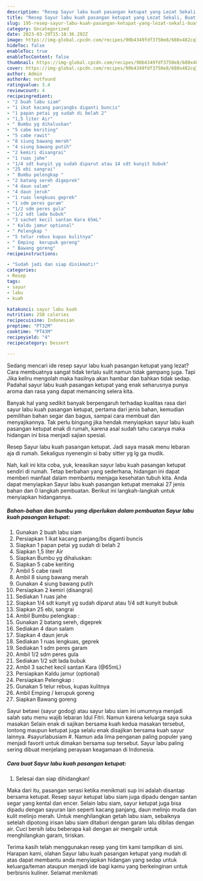 ```yaml
---
description: "Resep Sayur labu kuah pasangan ketupat yang Lezat Sekali, Buat Buka Puasa}"
title: "Resep Sayur labu kuah pasangan ketupat yang Lezat Sekali, Buat Buka Puasa}"
slug: 195-resep-sayur-labu-kuah-pasangan-ketupat-yang-lezat-sekali-buat-buka-puasa
category: Uncategorized
date: 2023-03-29T15:18:36.292Z
image: https://img-global.cpcdn.com/recipes/90b4349fdf3750e8/680x482cq70/sayur-labu-kuah-pasangan-ketupat-foto-resep-utama.jpg
hideToc: false
enableToc: true
enableTocContent: false
thumbnail: https://img-global.cpcdn.com/recipes/90b4349fdf3750e8/680x482cq70/sayur-labu-kuah-pasangan-ketupat-foto-resep-utama.jpg
cover: https://img-global.cpcdn.com/recipes/90b4349fdf3750e8/680x482cq70/sayur-labu-kuah-pasangan-ketupat-foto-resep-utama.jpg
author: Admin
authorAv: notfound
ratingvalue: 3.4
reviewcount: 4
recipeingredient:
- "2 buah labu siam"
- "1 ikat kacang panjangbs diganti buncis"
- "1 papan petai yg sudah di belah 2"
- "1,5 liter Air"
- " Bumbu yg dihaluskan"
- "5 cabe keriting"
- "5 cabe rawit"
- "8 siung bawang merah"
- "4 siung bawang putih"
- "2 kemiri disangrai"
- "1 ruas jahe"
- "1/4 sdt kunyit yg sudah diparut atau 14 sdt kunyit bubuk"
- "25 ebi sangrai"
- " Bumbu pelengkap "
- "2 batang sereh digeprek"
- "4 daun salam"
- "4 daun jeruk"
- "1 ruas lengkuas geprek"
- "1 sdm peres garam"
- "1/2 sdm peres gula"
- "1/2 sdt lada bubuk"
- "3 sachet kecil santan Kara 65mL"
- " Kaldu jamur optional"
- " Pelengkap "
- "5 telur rebus kupas kulitnya"
- " Emping  kerupuk goreng"
- " Bawang goreng"
recipeinstructions:

- "Sudah jadi dan siap dinikmati!"
categories:
- Resep
tags:
- sayur
- labu
- kuah

katakunci: sayur labu kuah 
nutrition: 258 calories
recipecuisine: Indonesian
preptime: "PT32M"
cooktime: "PT43M"
recipeyield: "4"
recipecategory: Dessert

---
```



Sedang mencari ide resep sayur labu kuah pasangan ketupat yang lezat? Cara membuatnya sangat tidak terlalu sulit namun tidak gampang juga. Tapi Jika keliru mengolah maka hasilnya akan hambar dan bahkan tidak sedap. Padahal sayur labu kuah pasangan ketupat yang enak seharusnya punya aroma dan rasa yang dapat memancing selera kita.


Banyak hal yang sedikit banyak berpengaruh terhadap kualitas rasa dari sayur labu kuah pasangan ketupat, pertama dari jenis bahan, kemudian pemilihan bahan segar dan bagus, sampai cara membuat dan menyajikannya. Tak perlu bingung jika hendak menyiapkan sayur labu kuah pasangan ketupat enak di rumah, karena asal sudah tahu caranya maka hidangan ini bisa menjadi sajian spesial.

Resep Sayur labu kuah pasangan ketupat. Jadi saya masak menu lebaran aja di rumah. Sekaligus nyenengin si baby sitter yg lg ga mudik.


Nah, kali ini kita coba, yuk, kreasikan sayur labu kuah pasangan ketupat sendiri di rumah. Tetap berbahan yang sederhana, hidangan ini dapat memberi manfaat dalam membantu menjaga kesehatan tubuh kita. Anda dapat menyiapkan Sayur labu kuah pasangan ketupat memakai 27 jenis bahan dan 0 langkah pembuatan. Berikut ini langkah-langkah untuk menyiapkan hidangannya.

<!--inarticleads1-->

##### Bahan-bahan dan bumbu yang diperlukan dalam pembuatan Sayur labu kuah pasangan ketupat:

1. Gunakan 2 buah labu siam
1. Persiapkan 1 ikat kacang panjang/bs diganti buncis
1. Siapkan 1 papan petai yg sudah di belah 2
1. Siapkan 1,5 liter Air
1. Siapkan  Bumbu yg dihaluskan:
1. Siapkan 5 cabe keriting
1. Ambil 5 cabe rawit
1. Ambil 8 siung bawang merah
1. Gunakan 4 siung bawang putih
1. Persiapkan 2 kemiri (disangrai)
1. Sediakan 1 ruas jahe
1. Siapkan 1/4 sdt kunyit yg sudah diparut atau 1/4 sdt kunyit bubuk
1. Siapkan 25 ebi, sangrai
1. Ambil  Bumbu pelengkap :
1. Gunakan 2 batang sereh, digeprek
1. Sediakan 4 daun salam
1. Siapkan 4 daun jeruk
1. Sediakan 1 ruas lengkuas, geprek
1. Sediakan 1 sdm peres garam
1. Ambil 1/2 sdm peres gula
1. Sediakan 1/2 sdt lada bubuk
1. Ambil 3 sachet kecil santan Kara (@65mL)
1. Persiapkan  Kaldu jamur (optional)
1. Persiapkan  Pelengkap :
1. Gunakan 5 telur rebus, kupas kulitnya
1. Ambil  Emping / kerupuk goreng
1. Siapkan  Bawang goreng


Sayur betawi (sayur godog) atau sayur labu siam ini umumnya menjadi salah satu menu wajib lebaran Idul Fitri. Namun karena keluarga saya suka masakan Selain enak di sajikan bersama kuah kedua masakan tersebut, lontong maupun ketupat juga selalu enak disajikan bersama kuah sayur lainnya. #sayurlabusiam #. Namun ada lima penganan paling populer yang menjadi favorit untuk dimakan bersama sup tersebut. Sayur labu paling sering dibuat menjelang perayaan keagamaan di Indonesia. 

<!--inarticleads2-->

##### Cara buat Sayur labu kuah pasangan ketupat:


1. Selesai dan siap dihidangkan!

Maka dari itu, pasangan serasi ketika menikmati sup ini adalah disantap bersama ketupat. Resep sayur ketupat labu siam juga dipadu dengan santan segar yang kental dan encer. Selain labu siam, sayur ketupat juga bisa dipadu dengan sayuran lain seperti kacang panjang, daun melinjo muda dan kulit melinjo merah. Untuk menghilangkan getah labu siam, sebaiknya setelah dipotong irisan labu siam ditaburi dengan garam lalu dibilas dengan air. Cuci bersih labu beberapa kali dengan air mengalir untuk menghilangkan garam, tiriskan. 

Terima kasih telah menggunakan resep yang tim kami tampilkan di sini. Harapan kami, olahan Sayur labu kuah pasangan ketupat yang mudah di atas dapat membantu anda menyiapkan hidangan yang sedap untuk keluarga/teman ataupun menjadi ide bagi kamu yang berkeinginan untuk berbisnis kuliner. Selamat menikmati
